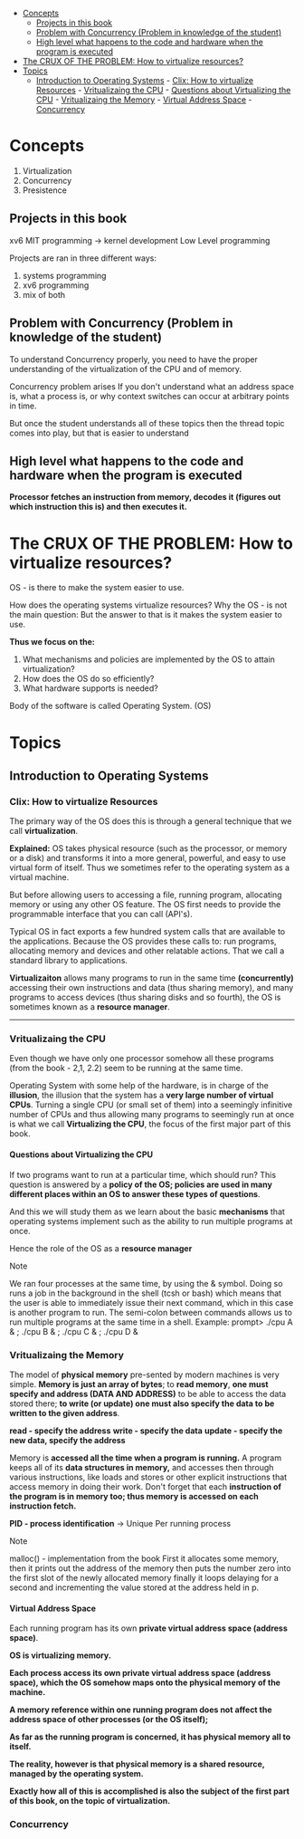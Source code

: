<!--toc:start-->

- [Concepts](#concepts)
  - [Projects in this book](#projects-in-this-book)
  - [Problem with Concurrency (Problem in knowledge of the student)](#problem-with-concurrency-problem-in-knowledge-of-the-student)
  - [High level what happens to the code and hardware when the program is executed](#high-level-what-happens-to-the-code-and-hardware-when-the-program-is-executed)
- [The CRUX OF THE PROBLEM: How to virtualize resources?](#the-crux-of-the-problem-how-to-virtualize-resources)
- [Topics](#topics)
  - [Introduction to Operating Systems](#introduction-to-operating-systems) - [Clix: How to virtualize Resources](#clix-how-to-virtualize-resources) - [Vritualizaing the CPU](#vritualizaing-the-cpu) - [Questions about Virtualizing the CPU](#questions-about-virtualizing-the-cpu) - [Vritualizaing the Memory](#vritualizaing-the-memory) - [Virtual Address Space](#virtual-address-space) - [Concurrency](#concurrency)
  <!--toc:end-->

# Concepts

1. Virtualization
2. Concurrency
3. Presistence

## Projects in this book

xv6 MIT programming -> kernel development
Low Level programming

Projects are ran in three different ways:

1. systems programming
2. xv6 programming
3. mix of both

## Problem with Concurrency (Problem in knowledge of the student)

To understand Concurrency properly, you need to have the proper understanding of the virtualization of the CPU and of memory.

Concurrency problem arises If you don't understand what an address space is, what a process is, or why context switches can occur at arbitrary points in time.

But once the student understands all of these topics then the thread topic comes into play, but that is easier to understand

## High level what happens to the code and hardware when the program is executed

**Processor fetches an instruction from memory, decodes it (figures out which instruction this is) and then executes it.**

# The CRUX OF THE PROBLEM: How to virtualize resources?

OS - is there to make the system easier to use.

How does the operating systems virtualize resources? Why the OS - is not the main question: But the answer to that is it makes the system easier to use.

**Thus we focus on the:**

1. What mechanisms and policies are implemented by the OS to attain virtualization?
2. How does the OS do so efficiently?
3. What hardware supports is needed?

Body of the software is called Operating System. (OS)

# Topics

## Introduction to Operating Systems

### Clix: How to virtualize Resources

The primary way of the OS does this is through a general technique that we call **virtualization**.

**Explained:** OS takes physical resource (such as the processor, or memory or a disk) and transforms it into a more general, powerful, and easy to use virtual form of itself. Thus we sometimes refer to the operating system as a virtual machine.

But before allowing users to accessing a file, running program, allocating memory or using any other OS feature. The OS first needs to provide the programmable interface that you can call (API's).

Typical OS in fact exports a few hundred system calls that are available to the applications. Because the OS provides these calls to: run programs, allocating memory and devices and other relatable actions. That we call a standard library to applications.

**Virtualizaiton** allows many programs to run in the same time **(concurrently)** accessing their own instructions and data (thus sharing memory), and many programs to access devices (thus sharing disks and so fourth), the OS is sometimes known as a **resource manager**.

---

### Vritualizaing the CPU

Even though we have only one processor somehow all these programs (from the book - 2,1, 2.2) seem to be running at the same time.

Operating System with some help of the hardware, is in charge of the **illusion**, the illusion that the system has a **very large number of virtual CPUs**. Turning a single CPU (or small set of them) into a seemingly infinitive number of CPUs and thus allowing many programs to seemingly run at once is what we call **Virtualizing the CPU**, the focus of the first major part of this book.

#### Questions about Virtualizing the CPU

If two programs want to run at a particular time, which should run? This question is answered by a **policy of the OS; policies are used in many different places within an OS to answer these types of questions**.

And this we will study them as we learn about the basic **mechanisms** that operating systems implement such as the ability to run multiple programs at once.

Hence the role of the OS as a **resource manager**

> [!NOTE]
> We ran four processes at the same time, by using the & symbol. Doing so runs a job in the background in the shell (tcsh or bash) which means that the user is able to immediately issue their next command, which in this case is another program to run. The semi-colon between commands allows us to run multiple programs at the same time in a shell.
> Example:
> prompt> ./cpu A & ; ./cpu B & ; ./cpu C & ; ./cpu D &

### Vritualizaing the Memory

The model of **physical memory** pre-sented by modern machines is very simple. **Memory is just an array of bytes**; to **read memory**, **one must specify and address (DATA AND ADDRESS)** to be able to access the data stored there; **to write (or update) one must also specify the data to be written to the given address**.

**read - specify the address**
**write - specify the data**
**update - specify the new data, specify the address**

Memory is **accessed all the time when a program is running.** A program keeps all of its **data structures in memory,** and accesses then through various instructions, like loads and stores or other explicit instructions that access memory in doing their work.
Don't forget that each **instruction of the program is in memory too; thus memory is accessed on each instruction fetch.**

**PID - process identification** -> Unique Per running process

> [!NOTE]
> malloc() - implementation from the book
> First it allocates some memory,
> then it prints out the address of the memory
> then puts the number zero into the first slot of the newly allocated memory
> finally it loops delaying for a second and incrementing the value stored at the address held in p.

#### Virtual Address Space

Each running program has its own **private virtual address space (address space)**.

**OS is virtualizing memory.**

**Each process access its own private virtual address space (address space), which the OS somehow maps onto the physical memory of the machine.**

**A memory reference within one running program does not affect the address space of other processes (or the OS itself);**

**As far as the running program is concerned, it has physical memory all to itself.**

**The reality, however is that physical memory is a shared resource, managed by the operating system.**

**Exactly how all of this is accomplished is also the subject of the first part of this book, on the topic of virtualization.**

### Concurrency

